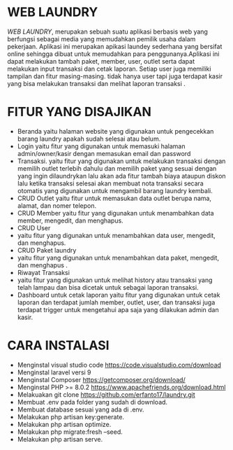 # WEB LAUNDRY
*WEB LAUNDRY*, merupakan sebuah suatu aplikasi berbasis web yang berfungsi sebagai media yang memudahkan pemilik usaha dalam pekerjaan. Aplikasi ini merupakan apikasi laundey sederhana yang bersifat online sehingga dibuat untuk memudahkan para penggunanya.Aplikasi ini dapat melakukan tambah paket, member, user, outlet serta dapat melakukan input transaksi dan cetak laporan. Setiap user juga memiliki tampilan dan fitur masing-masing. tidak hanya user tapi juga terdapat kasir yang bisa melakukan transaksi dan melihat laporan transaksi .
# FITUR YANG DISAJIKAN
- Beranda
yaitu halaman website yang digunakan untuk pengecekkan barang laundry apakah sudah selesai atau belum.
- Login
yaitu fitur yang digunakan untuk memasuki halaman admin/owner/kasir dengan memasukan email dan password 
- Transaksi.
yaitu fitur yang digunakan untuk melakukan transaksi dengan memilih outlet terlebih dahulu dan memilih paket yang sesuai dengan yang ingin dilaundrykan lalu akan ada fitur tambah biaya ataupun diskon lalu ketika transaksi selesai akan membuat nota transaksi secara otomatis yang digunakan untuk mengambil barang laundry kembali.
- CRUD Outlet
yaitu fitur untuk memasukan data outlet berupa nama, alamat, dan nomer telepon.
- CRUD Member
yaitu fitur yang digunakan untuk menambahkan data member, mengedit, dan menghapus.
- CRUD User
- yaitu fitur yang digunakan untuk menambahkan data user, mengedit, dan menghapus.
- CRUD Paket laundry
-  yaitu fitur yang digunakan untuk menambahkan data paket, mengedit, dan menghapus .
- Riwayat Transaksi
-  yaitu fitur yang digunakan untuk melihat history atau transaksi yang telah lampau dan bisa dicetak untuk sebagai laporan transaksi.
- Dashboard untuk  cetak laporan
yaitu fitur yang digunakan untuk cetak laporan dan terdapat jumlah member, outlet, user, dan transaksi juga terdapat trigger untuk mengetahui apa saja yang dilakukan admin dan kasir.
# CARA INSTALASI
- Menginstal visual studio code  https://code.visualstudio.com/download
- Menginstal laravel versi 9
- Menginstal Composer https://getcomposer.org/download/
- Menginstal  PHP >= 8.0.2 https://www.apachefriends.org/download.html
- Melakuakan git clone https://github.com/erfanto17/laundry.git
- Membuat .env pada folder yang sudah di download.
- Membuat database sesuai yang ada di .env.
- Melakukan php artisan key:generate.
- Melakukan php artisan optimize.
- Melakukan php migrate:fresh –seed.
- Melakukan php artisan serve.
